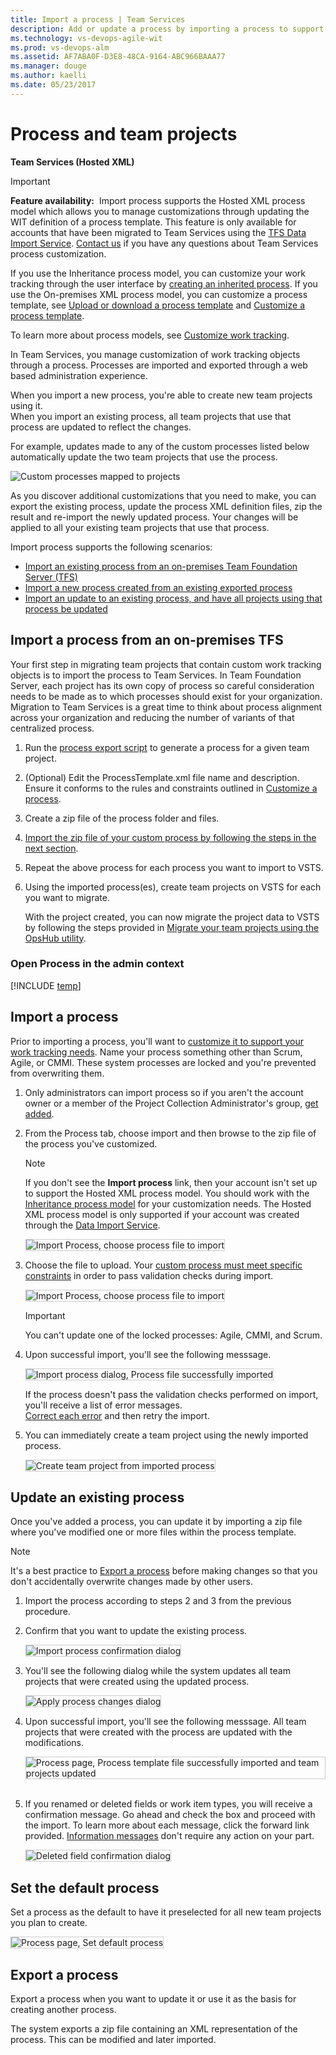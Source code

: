 ```yaml
---
title: Import a process | Team Services   
description: Add or update a process by importing a process to support customization of tracking work in Visual Studio Team Services (VSTS).
ms.technology: vs-devops-agile-wit
ms.prod: vs-devops-alm
ms.assetid: AF7ABA0F-D3E8-48CA-9164-ABC966BAAA77
ms.manager: douge
ms.author: kaelli
ms.date: 05/23/2017
---
```


# Process and team projects    

<b>Team Services (Hosted XML)</b>   

>[!IMPORTANT]  
>**Feature availability:**&#160;&#160;Import process supports the Hosted XML process model which allows you to manage customizations through updating the WIT definition of a process template. This feature is only available for accounts that have been migrated to Team Services using the [TFS Data Import Service](https://aka.ms/TFSDataImport). [Contact us](mailto:vsocustpt@microsoft.com) if you have any questions about Team Services process customization. 
>
>If you use the Inheritance process model, you can customize your work tracking through the user interface by [creating an inherited process](../process/manage-process.md). If you use the On-premises XML process model, you can customize a process template, see [Upload or download a process template](../guidance/manage-process-templates.md) and [Customize a process template](../reference/process-templates/customize-process.md).
>
>To learn more about process models, see [Customize work tracking](../customize/customize-work.md). 

In Team Services, you manage customization of work tracking objects through a process.
Processes are imported and exported through a web based administration experience. 

When you import a new process, you're able to create new team projects using it.  
When you import an existing process, all team projects that use that process are updated to reflect the changes. 

For example, updates made to any of the custom processes listed below automatically update the two team projects that use the process.
 
![Custom processes mapped to projects](_img/ALM_IP_ProcessUse.png)

As you discover additional customizations that you need to make, you can export the existing process, update the process XML definition files, 
zip the result and re-import the newly updated process. Your changes will be applied to all your existing team projects that use that process.    

Import process supports the following scenarios:   
*   [Import an existing process from an on-premises Team Foundation Server (TFS)](#import-from-TFS)  
*   [Import a new process created from an existing exported process](#import-process)  
*   [Import an update to an existing process, and have all projects using that process be updated](#update-process)  



<a id="import-from-TFS">  </a>
## Import a process from an on-premises TFS 

Your first step in migrating team projects that contain custom work tracking objects is to import the process to Team Services.
In Team Foundation Server, each project has its own copy of process so careful consideration needs to be made as to which processes should exist for your organization.
Migration to Team Services is a great time to think about process alignment across your organization and reducing the number of variants of that centralized process.  
 
1.  Run the [process export script](#process-export) to generate a process for a given team project.   

2.  (Optional) Edit the ProcessTemplate.xml file name and description. Ensure it conforms to the rules and constraints outlined in [Customize a process](customize-process.md).

3.  Create a zip file of the process folder and files.  

4.  [Import the zip file of your custom process by following the steps in the next section](#import-process).  

5.  Repeat the above process for each process you want to import to VSTS.

6.  Using the imported process(es), create team projects on VSTS for each you want to migrate. 

    With the project created, you can now migrate the project data to VSTS by following the steps provided in [Migrate your team projects using the OpsHub utility](https://www.visualstudio.com/articles/adopting-vsts).




<a id="open-process-wit">  </a>
### Open Process in the admin context

[!INCLUDE [temp](../_shared/open-process-admin-context-ts.md)]



<a id="import-process">  </a>
## Import a process

Prior to importing a process, you'll want to [customize it to support your work tracking needs](customize-process.md). 
Name your process something other than Scrum, Agile, or CMMI. These system processes are locked and you're prevented from overwriting them.   

1. Only administrators can import process so if you aren't the account owner or a member of the Project Collection Administrator's group, [get added](../../accounts/add-administrator-tfs.md#project-collection). 

2.  From the Process tab, choose import and then browse to the zip file of the process you've customized.  
  
    >[!NOTE]  
    >If you don't see the **Import process** link, then your account isn't set up to support the Hosted XML process model. You should work with the [Inheritance process model](../process/manage-process.md) for your customization needs. The Hosted XML process model is only supported if your account was created through the [Data Import Service](https://aka.ms/TFSDataImport).

    <img src="_img/import-process-import.png" alt="Import Process, choose process file to import" style="border: 1px solid #CCCCCC;" /> 

3.  Choose the file to upload. Your [custom process must meet specific constraints](customize-process.md) in order to pass validation checks during import.  

	<img src="_img/import-process-dialog.png" alt="Import Process, choose process file to import" style="border: 1px solid #CCCCCC;" /> 	 

	>[!IMPORTANT]  
	>You can't update one of the locked processes: Agile, CMMI, and Scrum.  

3.  Upon successful import, you'll see the following messsage.  

    <img src="_img/ALM_IP_AddNewProcessSuccess.png" alt="Import process dialog, Process file successfully imported" style="border: 1px solid #CCCCCC;" /> 

    If the process doesn't pass the validation checks performed on import, you'll receive a list of error messages.  
    [Correct each error](resolve-errors.md) and then retry the import. 

4.  You can immediately create a team project using the newly imported process. 

	<img src="_img/import-process-new-team-project.png" alt="Create team project from imported process" style="border: 1px solid #CCCCCC;" /> 

<a id="update-process">  </a>
## Update an existing process

Once you've added a process, you can update it by importing a zip file where you've modified one or more files within the process template.

>[!NOTE]  
>It's a best practice to [Export a process](#export-process) before making changes so that you don't accidentally overwrite changes made by other users.

1.  Import the process according to steps 2 and 3 from the previous procedure.     

2.  Confirm that you want to update the existing process.  

    <img src="_img/ALM_IP_UpdateProcessConfirm.png" alt="Import process confirmation dialog" style="border: 1px solid #CCCCCC;" /> 

3.  You'll see the following dialog while the system updates all team projects that were created using the updated process.  

    <img src="_img/ALM_IP_ApplyProcessChanges.png" alt="Apply process changes dialog" style="border: 1px solid #CCCCCC;" /> 

4.  Upon successful import, you'll see the following messsage. All team projects that were created with the process are updated with the modifications. 

    <img src="_img/ALM_IP_ImportAndUpdateSuccess.png" alt="Process page, Process template file successfully imported and team projects updated" style="border: 1px solid #CCCCCC;" /> 

5.  If you renamed or deleted fields or work item types, you will receive a confirmation message. 
    Go ahead and check the box and proceed with the import. To learn more about each message, click the forward link provided. 
    [Information messages](resolve-errors.md#info-only) don't require any action on your part.  

    <img src="_img/ALM_IP_InfoMessage.png" alt="Deleted field confirmation dialog" style="border: 1px solid #CCCCCC;" /> 

     

<a id="default-process">  </a>
## Set the default process

Set a process as the default to have it preselected for all new team projects you plan to create. 

<img src="_img/import-process-set-default.png" alt="Process page, Set default process" style="border: 1px solid #CCCCCC;" /> 

<a id="export-process">  </a>
## Export a process
Export a process when you want to update it or use it as the basis for creating another process. 

The system exports a zip file containing an XML representation of the process.  This can be modified and later imported.  


